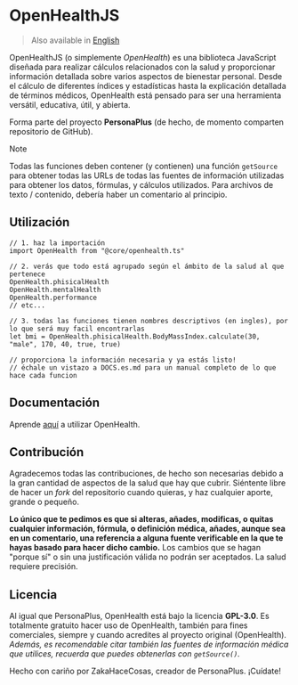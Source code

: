 # OpenHealthJS

> Also available in [English](README.md)

OpenHealthJS (o simplemente _OpenHealth_) es una biblioteca JavaScript diseñada para realizar cálculos relacionados con la salud y proporcionar información detallada sobre varios aspectos de bienestar personal. Desde el cálculo de diferentes índices y estadísticas hasta la explicación detallada de términos médicos, OpenHealth está pensado para ser una herramienta versátil, educativa, útil, y abierta.

Forma parte del proyecto **PersonaPlus** (de hecho, de momento comparten repositorio de GitHub).

> [!NOTE]
> Todas las funciones deben contener (y contienen) una función `getSource` para obtener todas las URLs de todas las fuentes de información utilizadas para obtener los datos, fórmulas, y cálculos utilizados.
> Para archivos de texto / contenido, debería haber un comentario al principio.

## Utilización

```tsx
// 1. haz la importación
import OpenHealth from "@core/openhealth.ts"

// 2. verás que todo está agrupado según el ámbito de la salud al que pertenece
OpenHealth.phisicalHealth
OpenHealth.mentalHealth
OpenHealth.performance
// etc...

// 3. todas las funciones tienen nombres descriptivos (en ingles), por lo que será muy facil encontrarlas
let bmi = OpenHealth.phisicalHealth.BodyMassIndex.calculate(30, "male", 170, 40, true, true)

// proporciona la información necesaria y ya estás listo!
// échale un vistazo a DOCS.es.md para un manual completo de lo que hace cada funcion
```

## Documentación

Aprende [aquí](DOCS.es.md) a utilizar OpenHealth.

## Contribución

Agradecemos todas las contribuciones, de hecho son necesarias debido a la gran cantidad de aspectos de la salud que hay que cubrir. Siéntente libre de hacer un _fork_ del repositorio cuando quieras, y haz cualquier aporte, grande o pequeño.

**Lo único que te pedimos es que si alteras, añades, modificas, o quitas cualquier información, fórmula, o definición médica, añades, aunque sea en un comentario, una referencia a alguna fuente verificable en la que te hayas basado para hacer dicho cambio.** Los cambios que se hagan "porque sí" o sin una justificación válida no podrán ser aceptados. La salud requiere precisión.

## Licencia

Al igual que PersonaPlus, OpenHealth está bajo la licencia **GPL-3.0**.
Es totalmente gratuito hacer uso de OpenHealth, también para fines comerciales, siempre y cuando acredites al proyecto original (OpenHealth). _Además, es recomendable citar también las fuentes de información médica que utilices, recuerda que puedes obtenerlas con `getSource()`._

Hecho con cariño por ZakaHaceCosas, creador de PersonaPlus.
¡Cuídate!
